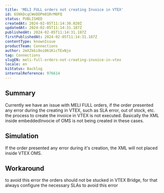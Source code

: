 ```yaml
---
title: 'MELI FULL orders not creating Invoice in VTEX'
id: 6SNkDcqCWeDDPm01RrM0FQ
status: PUBLISHED
createdAt: 2024-02-05T11:14:30.020Z
updatedAt: 2024-02-05T11:14:31.187Z
publishedAt: 2024-02-05T11:14:31.187Z
firstPublishedAt: 2024-02-05T11:14:31.187Z
contentType: knownIssue
productTeam: Connections
author: 2mXZkbi0oi061KicTExNjo
tag: Connections
slugEN: meli-full-orders-not-creating-invoice-in-vtex
locale: en
kiStatus: Backlog
internalReference: 976614
---
```


## Summary



Currently we have an issue with MELI FULL orders, if the order presented any error during the creating in VTEX, such as SLA error, out of stock, etc. the process to create the invoice in VTEX is not executed. Basically the XML inside embeddedInvocie of OMS is not being created in these cases.


##

## Simulation



If the order presented any error during it's creation, the XML will not placed inside VTEX OMS.


##

## Workaround


to avoid this error the orders should not be stucked in VTEX Bridge, for that always configure the necessary SLAs to avoid this error





